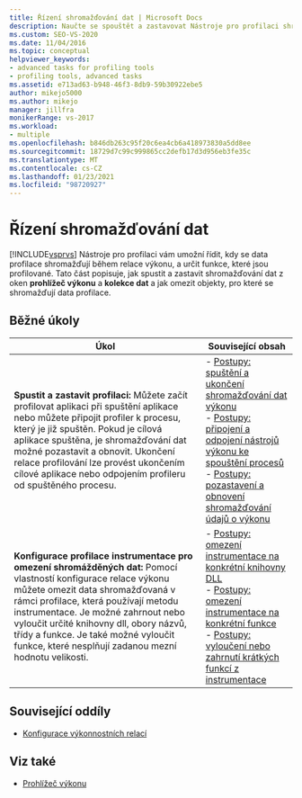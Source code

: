 ```yaml
---
title: Řízení shromažďování dat | Microsoft Docs
description: Naučte se spouštět a zastavovat Nástroje pro profilaci shromažďování dat a jak omezit objekty, pro které se shromažďují data profilace. Tento článek je přehled.
ms.custom: SEO-VS-2020
ms.date: 11/04/2016
ms.topic: conceptual
helpviewer_keywords:
- advanced tasks for profiling tools
- profiling tools, advanced tasks
ms.assetid: e713ad63-b948-46f3-8db9-59b30922ebe5
author: mikejo5000
ms.author: mikejo
manager: jillfra
monikerRange: vs-2017
ms.workload:
- multiple
ms.openlocfilehash: b846db263c95f20c6ea4cb6a418973830a5dd8ee
ms.sourcegitcommit: 18729d7c99c999865cc2defb17d3d956eb3fe35c
ms.translationtype: MT
ms.contentlocale: cs-CZ
ms.lasthandoff: 01/23/2021
ms.locfileid: "98720927"
---
```

# <a name="control-data-collection"></a>Řízení shromažďování dat
[!INCLUDE[vsprvs](../code-quality/includes/vsprvs_md.md)] Nástroje pro profilaci vám umožní řídit, kdy se data profilace shromažďují během relace výkonu, a určit funkce, které jsou profilované. Tato část popisuje, jak spustit a zastavit shromažďování dat z oken **prohlížeč výkonu** a **kolekce dat** a jak omezit objekty, pro které se shromažďují data profilace.

## <a name="common-tasks"></a>Běžné úkoly

|Úkol|Související obsah|
|----------|---------------------|
|**Spustit a zastavit profilaci:** Můžete začít profilovat aplikaci při spuštění aplikace nebo můžete připojit profiler k procesu, který je již spuštěn. Pokud je cílová aplikace spuštěna, je shromažďování dat možné pozastavit a obnovit. Ukončení relace profilování lze provést ukončením cílové aplikace nebo odpojením profileru od spuštěného procesu.|-   [Postupy: spuštění a ukončení shromažďování dat výkonu](../profiling/how-to-start-and-end-performance-data-collection.md)<br />-   [Postupy: připojení a odpojení nástrojů výkonu ke spouštění procesů](../profiling/how-to-attach-and-detach-performance-tools-to-running-processes.md)<br />-   [Postupy: pozastavení a obnovení shromažďování údajů o výkonu](../profiling/how-to-pause-and-resume-performance-data-collection.md)|
|**Konfigurace profilace instrumentace pro omezení shromážděných dat:** Pomocí vlastností konfigurace relace výkonu můžete omezit data shromažďovaná v rámci profilace, která používají metodu instrumentace. Je možné zahrnout nebo vyloučit určité knihovny dll, obory názvů, třídy a funkce. Je také možné vyloučit funkce, které nesplňují zadanou mezní hodnotu velikosti.|-   [Postupy: omezení instrumentace na konkrétní knihovny DLL](../profiling/how-to-limit-instrumentation-to-specific-dlls.md)<br />-   [Postupy: omezení instrumentace na konkrétní funkce](../profiling/how-to-limit-instrumentation-to-specific-functions.md)<br />-   [Postupy: vyloučení nebo zahrnutí krátkých funkcí z instrumentace](../profiling/how-to-exclude-or-include-short-functions-from-instrumentation.md)|

## <a name="related-sections"></a>Související oddíly
- [Konfigurace výkonnostních relací](../profiling/configuring-performance-sessions.md)

## <a name="see-also"></a>Viz také
- [Prohlížeč výkonu](../profiling/performance-explorer.md)
